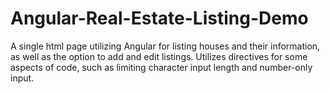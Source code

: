 # Angular-Real-Estate-Listing-Demo
A single html page utilizing Angular for listing houses and their information, as well as the option to add and edit listings. Utilizes directives for some aspects of code, such as limiting character input length and number-only input.
